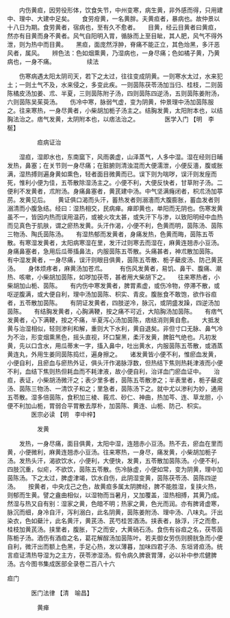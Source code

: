 <!-- { "loadSidebar": true } -->
　　内伤黄疸，因劳役形体，饮食失节，中州变寒，病生黄，非外感而得，只用建中、理中、大建中足矣。　　食劳疳黄，一名黄胖。夫黄疸者，暴病也。故仲景以十八日为期。食劳黄者，宿病也，至有久不愈者。　　目黄，经云目黄者曰黄疸，然亦有目黄而身不黄者。风气自阳明入胃，循脉而上至目眦，其人肥，风气不得外泄，则为热中而目黄。　　黑疸，面庞然浮肿，脊痛不能正立，其色炲黑，多汗恶风者，属风。　　辨色法：色如烟熏黄，乃湿病也，一身尽痛；色如橘子黄，乃黄病也，一身不痛。
　　　　　续法

　　伤寒病遇太阳太阴司天，若下之太过，往往变成阴黄。一则寒水太过，水来犯土；一则土气不及，水来侵之，多变此疾。一则茵陈茯苓汤加当归、桂枝，二则茵陈橘皮汤加姜、朮、半夏，三则茵陈附子汤，四则茵陈四逆汤，五则茵陈姜附汤，六则茵陈吴茱萸汤。　　伤冷中寒，脉弱气虚，变为阴黄，仲景理中汤加茵陈服之。往来寒热，一身尽黄者，小柴胡加栀子汤主之。结胸发黄，太阳附本也，以结胸法治之。痞气发黄，太阴附本也，以痞法治之。
　　　　医学入门 【明　李梴】

　　　　　疸病证治

　　湿疸，湿即水也，东南窳下，风雨袭虚，山泽蒸气，人多中湿。湿在经则日晡发热，鼻塞；在关节则一身尽痛；在脏腑则清浊混而大便濡泄，小便反濇，腹或胀满，湿热搏则遍身黄如熏色，轻者面目微黄而已。误下则为喘哕，误汗则发痓而死，惟利小便为佳，五苓散除湿汤主之。小便不利，大便反快者，甘草附子汤。二便利不发黄者，朮附汤。身痛鼻塞者，黄芪建中汤。中气坚满癃闭者，枳朮汤加葶苈。发黄见后。　　黄证俱口渴而头汗，蓄热发者则溺濇而大腹膨胀，蓄血发者则溺清而小腹急结。经曰：湿热相交，民病瘅。瘅即黄也，单阳而无阴也。伤寒发黄虽不一，皆因内热而误用温药，或被火攻太甚，或失汗下与渗，以致阳明经中血热而见真色于肌肤，谓之瘀热发黄。头汗作渴，小便不利，色黄而明，茵陈汤、茵陈三物汤、陶氏茵陈汤。　　有湿热郁而发黄者，身痛发热，色黄而晦，茵陈五苓散。有寒湿发黄者，太阳病寒湿在里，发汗过则寒去而湿在，麻黄连翘赤小豆汤。　　身痛鼻塞者，急用后瓜蒂搐鼻法，内服茵陈五苓散。头痛甚者，神朮散加茵陈。　　有中湿发黄者，一身尽痛，误汗则眼目俱黄，茵陈五苓散、栀子蘗皮汤、防己黄芪汤。　　身体烦疼者，麻黄汤加苍朮。
　　有伤风发黄者，易饥、鼻干、腹痛、潮热、咳嗽，小柴胡加茵陈，如哕加茯苓，甚者用大柴胡下之。　　往来寒热者，小柴胡加山栀、茵陈。　　有内伤中寒发黄者，脾胃素虚，或伤冷物，停滞不散，或呕逆腹满，或大便自利，理中汤加茵陈、枳实、青皮。腹胀食不敢饱，欲作谷疸者，五苓散加茵陈。　　有阴证发黄者，四肢逆冷，脉沉，或阴盛发躁，四逆汤加茵陈。　　有结胸发黄者，心胸满鞕，按之痛不可近，大陷胸汤加茵陈。　　有痞气发黄者，心下满鞕，按之不痛，半夏泻心汤加茵陈，痞结消则黄自愈。　　大抵发黄与治湿相似，轻则渗利和解，重则大下水利，黄自退矣。非但寸口无脉、鼻气冷为不治，形变烟熏黑色，摇头直视，环口黧黑，柔汗发黄，脾脏气绝也。凡初发黄，先以口含水，用瓜蒂末一字，搐入鼻中，吐出黄水，内服茵陈五苓散，或酒蒸黄连丸，外用生姜同茵陈捣烂，遍身擦之。　　诸发黄皆小便不利，惟瘀血发黄，小便自利，且瘀血与瘀热外证，俱头汗作渴脉浮数，但热结下焦则热耗津液而小便不利，血结下焦则热但耗血而不耗津液，故小便自利，治详血门瘀血证中。　　治疸，表证，小柴胡汤微汗之；表少里多者，茵陈五苓散渗之；半表里者，栀子蘗皮汤、茵陈三物汤、一清饮子和之；里急者，茵陈汤下之。就中尤以渗利为妙，通用五苓散。湿多倍茵陈，食积加三棱、莪朮、砂仁、神曲，热加芩、连、草龙胆，小便不利加山栀，胃弱合平胃散去厚朴，加茵陈、黄连、山栀、防己、枳实。
　　　　医宗必读 【明　李中梓】

　　　　　发黄

　　发热，一身尽痛，面目俱黄，太阳中湿，连翘赤小豆汤。热不去，瘀血在里而黄，小便微利，麻黄连翘赤小豆汤。往来寒热，一身尽，痛发黄，小柴胡加栀子汤。发热头汗，渴欲饮水，小便利，大便快，发黄，五苓散加茵陈汤。小便不利，四肢沉重，似疟，不欲饮，茵陈五苓散。伤冷脉虚，小便如常，变为阴黄，理中加茵陈汤。下之太过，脾虚津竭，饮水自伤，此阴湿变黄，茵陈茯苓汤、茵陈四逆汤。　　按黄者，中央戊己之色，故黄疸多属太阴脾经，脾不能胜湿，复挟火热，则郁而生黄。譬之盦曲相似，以湿物而当暑月，又加覆盖，湿热相搏，其黄乃成。然湿与热又自有别：湿家之黄，色暗不明；热家之黄，色光而润。亦有脾肾虚寒，脉沉而细，身冷自汗，泻利溺白，此名阴黄，茵陈姜附汤、理中汤、八味丸。汗出染衣，色如蘗汁，此名黄汗，黄芪汤、芪芍桂苦酒汤。挟表者，脉浮，汗之而愈，桂枝加黄芪汤。挟里者，腹胀，下之而安，大黄硝石汤。食伤有谷疸之名，茯苓茵陈栀子汤。酒伤有酒疸之名，葛花解酲汤加茵陈叶。若夫御女劳伤则膀胱急而小便自利，微汗出而额上色黑，手足心热，发以薄暮，加味四君子汤、东垣肾疸汤。统言疸证清热导湿为之主方，茯苓渗湿汤。假令病久脾衰胃薄，必以补中参朮健脾汤。古今图书集成医部全录卷二百八十六

疸门

　　　　医门法律 【清　喻昌】

　　　　　黄瘅

